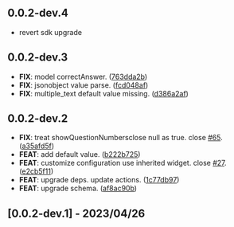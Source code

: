 ## 0.0.2-dev.4

 - revert sdk upgrade

## 0.0.2-dev.3

 - **FIX**: model correctAnswer. ([763dda2b](https://github.com/Goxiaoy/flutter_survey_js/commit/763dda2b8f91f13e87f7f624f94c98b50d826929))
 - **FIX**: jsonobject value parse. ([fcd048af](https://github.com/Goxiaoy/flutter_survey_js/commit/fcd048af1025bcb66f5dc59f85743bf1b640d759))
 - **FIX**: multiple_text default value missing. ([d386a2af](https://github.com/Goxiaoy/flutter_survey_js/commit/d386a2af1c8e8736a9ef05e89df3aaab399b18fe))

## 0.0.2-dev.2

 - **FIX**: treat showQuestionNumbersclose null as true.  close [#65](https://github.com/Goxiaoy/flutter_survey_js/issues/65). ([a35afd5f](https://github.com/Goxiaoy/flutter_survey_js/commit/a35afd5f25f245eb97fd9beb78ba09a86b3779be))
 - **FEAT**: add default value. ([b222b725](https://github.com/Goxiaoy/flutter_survey_js/commit/b222b7259fdc94ed817d8ad205f1d1afa53de437))
 - **FEAT**: customize configuration use inherited widget. close [#27](https://github.com/Goxiaoy/flutter_survey_js/issues/27). ([e2cb5f11](https://github.com/Goxiaoy/flutter_survey_js/commit/e2cb5f11f6fbe63fbf3eba8e454e7f3941fb4493))
 - **FEAT**: upgrade deps. update actions. ([1c77db97](https://github.com/Goxiaoy/flutter_survey_js/commit/1c77db97f33a30cb16378803ce2b11e9283063ec))
 - **FEAT**: upgrade schema. ([af8ac90b](https://github.com/Goxiaoy/flutter_survey_js/commit/af8ac90bafb4f24bca7c4ad17b8f2013531e8824))

## [0.0.2-dev.1] - 2023/04/26